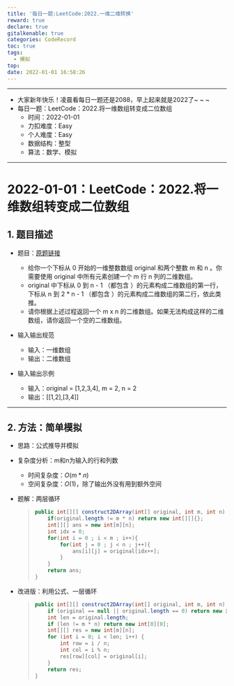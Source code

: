 ```yaml
---
title: '每日一题:LeetCode:2022.一维二维转换'
reward: true
declare: true
gitalkenable: true
categories: CodeRecord
toc: true
tags:
  - 模拟
top: 
date: 2022-01-01 16:58:26
---
```

---

* 大家新年快乐！凌晨看每日一题还是2088，早上起来就是2022了~ ~ ~
* 每日一题：LeetCode：2022.将一维数组转变成二位数组
  * 时间：2022-01-01
  * 力扣难度：Easy
  * 个人难度：Easy
  * 数据结构：整型
  * 算法：数学、模拟


---

<!-- more -->

# 2022-01-01：LeetCode：2022.将一维数组转变成二位数组

## 1. 题目描述

* 题目：[原题链接](https://leetcode-cn.com/problems/convert-1d-array-into-2d-array/)

  * 给你一个下标从 0 开始的一维整数数组 original 和两个整数 m 和  n 。你需要使用 original 中所有元素创建一个 m 行 n 列的二维数组。
  * original 中下标从 0 到 n - 1 （都包含 ）的元素构成二维数组的第一行，下标从 n 到 2 * n - 1 （都包含 ）的元素构成二维数组的第二行，依此类推。
  * 请你根据上述过程返回一个 m x n 的二维数组。如果无法构成这样的二维数组，请你返回一个空的二维数组。

* 输入输出规范

  * 输入：一维数组
  * 输出：二维数组

* 输入输出示例

  * 输入：original = [1,2,3,4], m = 2, n = 2
  * 输出：[[1,2],[3,4]]
  

---

## 2. 方法：简单模拟

* 思路：公式推导并模拟

* 复杂度分析：m和n为输入的行和列数

  * 时间复杂度：$O(m*n)$
  * 空间复杂度：$O(1)$，除了输出外没有用到额外空间

* 题解：两层循环

  > ```java
  > public int[][] construct2DArray(int[] original, int m, int n) {
  >     if(original.length != m * n) return new int[][]{};
  >     int[][] ans = new int[m][n];
  >     int idx = 0;
  >     for(int i = 0 ; i < m ; i++){
  >         for(int j = 0 ; j < n ; j++){
  >             ans[i][j] = original[idx++];
  >         }
  >     }
  >     return ans;
  > }
  > ```
  
* 改进版：利用公式、一层循环

  > ```java
  > public int[][] construct2DArray(int[] original, int m, int n) {
  >     if (original == null || original.length == 0) return new int[0][0];
  >     int len = original.length;
  >     if (len != m * n) return new int[0][0];
  >     int[][] res = new int[m][n];
  >     for (int i = 0; i < len; i++) {
  >         int row = i / n;
  >         int col = i % n;
  >         res[row][col] = original[i];
  >     }
  >     return res;
  > }
  > ```


